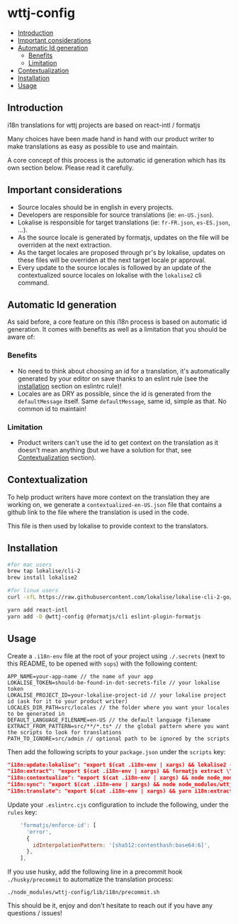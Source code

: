 # wttj-config <!-- omit in toc -->

- [Introduction](#introduction)
- [Important considerations](#important-considerations)
- [Automatic Id generation](#automatic-id-generation)
  - [Benefits](#benefits)
  - [Limitation](#limitation)
- [Contextualization](#contextualization)
- [Installation](#installation)
- [Usage](#usage)

## Introduction

i18n translations for wttj projects are based on react-intl / formatjs

Many choices have been made hand in hand with our product writer to make translations as easy as possible to use and maintain.

A core concept of this process is the automatic id generation which has its own section below. Please read it carefully.

## Important considerations

- Source locales should be in english in every projects.
- Developers are responsible for source translations (ie: `en-US.json`).
- Lokalise is responsible for target translations (ie: `fr-FR.json`, `es-ES.json`, …).
- As the source locale is generated by formatjs, updates on the file will be overriden at the next extraction.
- As the target locales are proposed through pr's by lokalise, updates on these files will be overriden at the next target locale pr approval.
- Every update to the source locales is followed by an update of the contextualized source locales on lokalise with the `lokalise2` cli command.

## Automatic Id generation

As said before, a core feature on this i18n process is based on automatic id generation. It comes with benefits as well as a limitation that you should be aware of:

### Benefits

- No need to think about choosing an id for a translation, it's automatically generated by your editor on save thanks to an eslint rule (see the [installation](#installation) section on eslintrc rule)!
- Locales are as DRY as possible, since the id is generated from the `defaultMessage` itself. Same `defaultMessage`, same id, simple as that. No common id to maintain!

### Limitation

- Product writers can't use the id to get context on the translation as it doesn't mean anything (but we have a solution for that, see [Contextualization](#contextualization) section).

## Contextualization

To help product writers have more context on the translation they are working on, we generate a `contextualized-en-US.json` file that contains a github link to the file where the translation is used in the code.

This file is then used by lokalise to provide context to the translators.

## Installation

```bash
#for mac users
brew tap lokalise/cli-2
brew install lokalise2

#for linux users
curl -sfL https://raw.githubusercontent.com/lokalise/lokalise-cli-2-go/master/install.sh | sh

yarn add react-intl
yarn add -D @wttj-config @formatjs/cli eslint-plugin-formatjs
```

## Usage

Create a `.i18n-env` file at the root of your project using `./.secrets` (next to this README, to be opened with `sops`) with the following content:

```
APP_NAME=your-app-name // the name of your app
LOKALISE_TOKEN=should-be-found-in-dot-secrets-file // your lokalise token
LOKALISE_PROJECT_ID=your-lokalise-project-id // your lokalise project id (ask for it to your product writer)
LOCALES_DIR_PATH=src/locales // the folder where you want your locales to be generated in
DEFAULT_LANGUAGE_FILENAME=en-US // the default language filename
EXTRACT_FROM_PATTERN=src/**/*.ts* // the global pattern where you want the scripts to look for translations
PATH_TO_IGNORE=src/admin // optional path to be ignored by the scripts
```

Then add the following scripts to your `package.json` under the `scripts` key:

```json
"i18n:update:lokalise": "export $(cat .i18n-env | xargs) && lokalise2 --token $LOKALISE_TOKEN --project-id $LOKALISE_PROJECT_ID file upload --file $LOCALES_DIR_PATH/contextualized-en-US.json --lang-iso $DEFAULT_LANGUAGE_FILENAME",
"i18n:extract": "export $(cat .i18n-env | xargs) && formatjs extract \"$EXTRACT_FROM_PATTERN\" --ignore=\"{**/*.d.ts,$PATH_TO_IGNORE}\" --out-file $LOCALES_DIR_PATH/temp.json --flatten --format simple",
"i18n:contextualize": "export $(cat .i18n-env | xargs) && node node_modules/wttj-config/lib/i18n/contextualize.mjs",
"i18n:sync": "export $(cat .i18n-env | xargs) && node node_modules/wttj-config/lib/i18n/sync.mjs",
"i18n:translate": "export $(cat .i18n-env | xargs) && yarn i18n:extract && yarn i18n:sync && yarn i18n:contextualize",
```

Update your `.eslintrc.cjs` configuration to include the following, under the `rules` key:

```javascript
    'formatjs/enforce-id': [
      'error',
      {
        idInterpolationPattern: '[sha512:contenthash:base64:6]',
      },
    ],
```

If you use husky, add the following line in a precommit hook `./husky/precommit` to automatize the translation process:

```shell
./node_modules/wttj-config/lib/i18n/precommit.sh
```

This should be it, enjoy and don't hesitate to reach out if you have any questions / issues!
